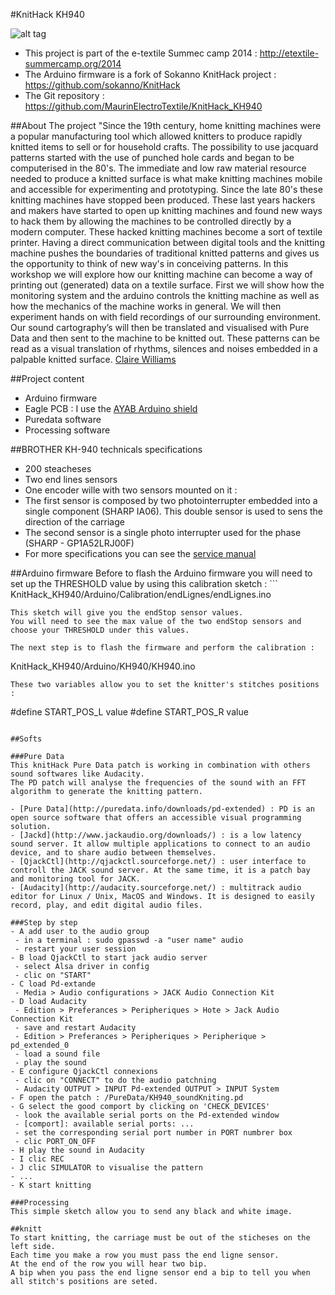 #KnitHack KH940

![alt tag](https://farm9.staticflickr.com/8830/18264782205_2756bc8632_z_d.jpg)

- This project is part of the e-textile Summec camp 2014 : http://etextile-summercamp.org/2014
- The Arduino firmware is a fork of Sokanno KnitHack project : https://github.com/sokanno/KnitHack
- The Git repository : https://github.com/MaurinElectroTextile/KnitHack_KH940

##About The project
"Since the 19th century, home knitting machines were a popular manufacturing tool which allowed knitters to produce rapidly knitted items to sell or for household crafts.
The possibility to use jacquard patterns started with the use of punched hole cards and began to be computerised in the 80's.
The immediate and low raw material resource needed to produce a knitted surface is what make knitting machines mobile and accessible for experimenting and prototyping.
Since the late 80's these knitting machines have stopped been produced.
These last years hackers and makers have started to open up knitting machines and found new ways to hack them by allowing the machines to be controlled directly by a modern computer.
These hacked knitting machines become a sort of textile printer.
Having a direct communication between digital tools and the knitting machine pushes the boundaries of traditional knitted patterns and gives us the opportunity to think of new way's in conceiving patterns.
In this workshop we will explore how our knitting machine can become a way of printing out (generated) data on a textile surface.
First we will show how the monitoring system and the arduino controls the knitting machine as well as how the mechanics of the machine works in general.
We will then experiment hands on with field recordings of our surrounding environment.
Our sound cartography’s will then be translated and visualised with Pure Data and then sent to the machine to be knitted out.
These patterns can be read as a visual translation of rhythms, silences and noises embedded in a palpable knitted surface.
[Claire Williams](http://xxxclairewilliamsxxx.wordpress.com/workshops/)

##Project content
 - Arduino firmware
 - Eagle PCB : I use the [AYAB Arduino shield](https://bitbucket.org/chris007de/ayab-apparat/src/f6e368fbe0a6?at=master)
 - Puredata software
 - Processing software

##BROTHER KH-940 technicals specifications
- 200 steacheses
- Two end lines sensors
- One encoder wille with two sensors mounted on it :
 - The first sensor is composed by two photointerrupter embedded into a single component (SHARP IA06). This double sensor is used to sens the direction of the carriage
 - The second sensor is a single photo interrupter used for the phase (SHARP - GP1A52LRJ00F)
- For more specifications you can see the [service manual]( http://maurin.box.free.fr/_DOCs/brother_kh930_knitting_machine_service_manual.pdf)

##Arduino firmware
Before to flash the Arduino firmware you will need to set up the THRESHOLD value by using this calibration sketch :
``̀
KnitHack_KH940/Arduino/Calibration/endLignes/endLignes.ino
```
This sketch will give you the endStop sensor values.
You will need to see the max value of the two endStop sensors and choose your THRESHOLD under this values.

The next step is to flash the firmware and perform the calibration :
```
KnitHack_KH940/Arduino/KH940/KH940.ino
```
These two variables allow you to set the knitter's stitches positions :
```
#define START_POS_L value 
#define START_POS_R value
```

##Softs

###Pure Data
This knitHack Pure Data patch is working in combination with others sound softwares like Audacity.
The PD patch will analyse the frequencies of the sound with an FFT algorithm to generate the knitting pattern.

- [Pure Data](http://puredata.info/downloads/pd-extended) : PD is an open source software that offers an accessible visual programming solution.
- [Jackd](http://www.jackaudio.org/downloads/) : is a low latency sound server. It allow multiple applications to connect to an audio device, and to share audio between themselves.
- [QjackCtl](http://qjackctl.sourceforge.net/) : user interface to controll the JACK sound server. At the same time, it is a patch bay and monitoring tool for JACK.
- [Audacity](http://audacity.sourceforge.net/) : multitrack audio editor for Linux / Unix, MacOS and Windows. It is designed to easily record, play, and edit digital audio files.

###Step by step 
- A add user to the audio group
 - in a terminal : sudo gpasswd -a "user name" audio
 - restart your user session
- B load QjackCtl to start jack audio server
 - select Alsa driver in config
 - clic on "START"
- C load Pd-extande
 - Media > Audio configurations > JACK Audio Connection Kit
- D load Audacity
 - Edition > Preferances > Peripheriques > Hote > Jack Audio Connection Kit
 - save and restart Audacity
 - Edition > Preferances > Peripheriques > Peripherique > pd_extended_0
 - load a sound file
 - play the sound
- E configure QjackCtl connexions
 - clic on "CONNECT" to do the audio patchning
 - Audacity OUTPUT > INPUT Pd-extended OUTPUT > INPUT System
- F open the patch : /PureData/KH940_soundKniting.pd
- G select the good comport by clicking on 'CHECK_DEVICES'
 - look the available serial ports on the Pd-extended window
 - [comport]: available serial ports: ...
 - set the corresponding serial port number in PORT numbrer box
 - clic PORT_ON_OFF
- H play the sound in Audacity
- I clic REC
- J clic SIMULATOR to visualise the pattern
- ...
- K start knitting

###Processing
This simple sketch allow you to send any black and white image.

##knitt
To start knitting, the carriage must be out of the sticheses on the left side.
Each time you make a row you must pass the end ligne sensor.
At the end of the row you will hear two bip.
A bip when you pass the end ligne sensor end a bip to tell you when all stitch's positions are seted.

